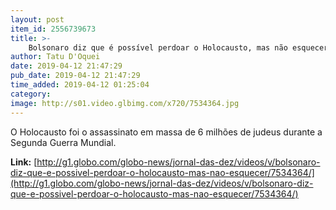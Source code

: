 ```yaml
---
layout: post
item_id: 2556739673
title: >-
    Bolsonaro diz que é possível perdoar o Holocausto, mas não esquecer
author: Tatu D'Oquei
date: 2019-04-12 21:47:29
pub_date: 2019-04-12 21:47:29
time_added: 2019-04-12 01:25:04
category: 
image: http://s01.video.glbimg.com/x720/7534364.jpg
---
```


O Holocausto foi o assassinato em massa de 6 milhões de judeus durante a Segunda Guerra Mundial.

**Link:** [http://g1.globo.com/globo-news/jornal-das-dez/videos/v/bolsonaro-diz-que-e-possivel-perdoar-o-holocausto-mas-nao-esquecer/7534364/](http://g1.globo.com/globo-news/jornal-das-dez/videos/v/bolsonaro-diz-que-e-possivel-perdoar-o-holocausto-mas-nao-esquecer/7534364/)

